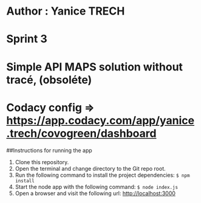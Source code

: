 # Author : Yanice TRECH
# Sprint 3
# Simple API MAPS solution without tracé, (obsoléte)

# Codacy config => https://app.codacy.com/app/yanice.trech/covogreen/dashboard


##Instructions for running the app

1. Clone this repository.
1. Open the terminal and change directory to the Git repo root.
1. Run the following command to install the project dependencies: ``` $ npm install ```
1. Start the node app with the following command: ``` $ node index.js ```
1. Open a browser and visit the following url: <http://localhost:3000>

